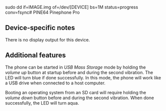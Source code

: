 sudo dd if=IMAGE.img of=/dev/[DEVICE] bs=1M status=progress conv=fsync# PINE64 Pinephone Pro

## Device-specific notes

There is no display output for this device.

## Additional features

The phone can be started in *USB Mass Storage* mode by holding the *volume up*
button at startup before and during the second vibration. The LED will turn
blue if done successfully. In this mode, the phone will work like a USB drive
when connected to a host computer.

Booting an operating system from an SD card will require holding the *volume
down* button before and during the second vibration. When done successfully,
the LED will turn aqua.
